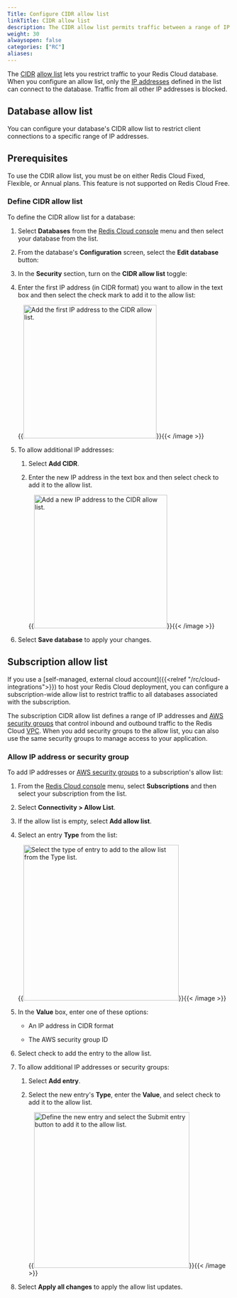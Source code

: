 ```yaml
---
Title: Configure CIDR allow list
linkTitle: CIDR allow list
description: The CIDR allow list permits traffic between a range of IP addresses and the Redis Cloud VPC.
weight: 30
alwaysopen: false
categories: ["RC"]
aliases: 
---
```


The [CIDR](https://en.wikipedia.org/wiki/Classless_Inter-Domain_Routing) [allow list](https://en.wikipedia.org/wiki/Whitelist) lets you restrict traffic to your Redis Cloud database. When you configure an allow list, only the [IP addresses](https://en.wikipedia.org/wiki/IP_address) defined in the list can connect to the database. Traffic from all other IP addresses is blocked.

## Database allow list

You can configure your database's CIDR allow list to restrict client connections to a specific range of IP addresses.

## Prerequisites

To use the CDIR allow list, you must be on either Redis Cloud Fixed, Flexible, or Annual plans.  This feature is not supported on Redis Cloud Free.

### Define CIDR allow list

To define the CIDR allow list for a database:

1. Select **Databases** from the [Redis Cloud console](https://app.redislabs.com/) menu and then select your database from the list.

1. From the database's **Configuration** screen, select the **Edit database** button:

1. In the **Security** section, turn on the **CIDR allow list** toggle:

1. Enter the first IP address (in CIDR format) you want to allow in the text box and then select the check mark to add it to the allow list:

    {{<image filename="images/rc/database-details-configuration-tab-security-cidr-allowlist-add-first-ip.png" width="300px" alt="Add the first IP address to the CIDR allow list." >}}{{< /image >}}
   
1. To allow additional IP addresses:

    1. Select **Add CIDR**.

    1. Enter the new IP address in the text box and then select check to add it to the allow list.

        {{<image filename="images/rc/database-details-configuration-tab-security-cidr-allowlist-add-more-ips.png" width="300px" alt="Add a new IP address to the CIDR allow list." >}}{{< /image >}}

1. Select **Save database** to apply your changes.

## Subscription allow list

If you use a [self-managed, external cloud account]({{<relref "/rc/cloud-integrations">}}) to host your Redis Cloud deployment, you can configure a subscription-wide allow list
to restrict traffic to all databases associated with the subscription.

The subscription CIDR allow list defines a range of IP addresses and [AWS security groups](https://docs.aws.amazon.com/managedservices/latest/userguide/about-security-groups.html) that control inbound and outbound traffic to the Redis Cloud [VPC](https://en.wikipedia.org/wiki/Virtual_private_cloud). When you add security groups to the allow list, you can also use the same security groups to manage access to your application.

### Allow IP address or security group

To add IP addresses or [AWS security groups](https://docs.aws.amazon.com/managedservices/latest/userguide/about-security-groups.html) to a subscription's allow list:

1. From the [Redis Cloud console](https://app.redislabs.com/) menu, select **Subscriptions** and then select your subscription from the list.

1. Select **Connectivity > Allow List**.

1. If the allow list is empty, select **Add allow list**.

1. Select an entry **Type** from the list:

    {{<image filename="images/rc/subscription-connectivity-allow-list-type-dropdown.png" width="350px" alt="Select the type of entry to add to the allow list from the Type list." >}}{{< /image >}}

1. In the **Value** box, enter one of these options:

    - An IP address in CIDR format

    - The AWS security group ID

1. Select check to add the entry to the allow list.

1. To allow additional IP addresses or security groups:

    1. Select **Add entry**.

    1. Select the new entry's **Type**, enter the **Value**, and select check to add it to the allow list.

        {{<image filename="images/rc/subscription-connectivity-allow-list-add-entry.png" width="350px" alt="Define the new entry and select the Submit entry button to add it to the allow list." >}}{{< /image >}}

1. Select **Apply all changes** to apply the allow list updates.
